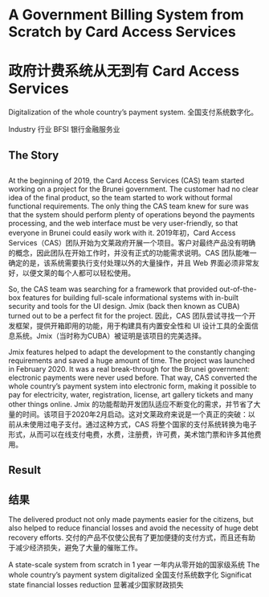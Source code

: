 # **A Government Billing System** from Scratch by Card Access Services
# **政府计费系统**从无到有 Card Access Services

Digitalization of the whole country’s payment system.
全国支付系统数字化。

Industry
行业
BFSI
银行金融服务业

## The Story
## 

At the beginning of 2019, the Card Access Services (CAS) team started working on a project for the Brunei government. The customer had no clear idea of the final product, so the team started to work without formal functional requirements. The only thing the CAS team knew for sure was that the system should perform plenty of operations beyond the payments processing, and the web interface must be very user-friendly, so that everyone in Brunei could easily work with it.
2019年初，Card Access Services（CAS）团队开始为文莱政府开展一个项目。客户对最终产品没有明确的概念，因此团队在开始工作时，并没有正式的功能需求说明。CAS 团队能唯一确定的是，该系统需要执行支付处理以外的大量操作，并且 Web 界面必须非常友好，以便文莱的每个人都可以轻松使用。

So, the CAS team was searching for a framework that provided out-of-the-box features for building full-scale informational systems with in-built security and tools for the UI design. Jmix (back then known as CUBA) turned out to be a perfect fit for the project.
因此，CAS 团队尝试寻找一个开发框架，提供开箱即用的功能，用于构建具有内置安全性和 UI 设计工具的全面信息系统。Jmix（当时称为CUBA）被证明是该项目的完美选择。

Jmix features helped to adapt the development to the constantly changing requirements and saved a huge amount of time. The project was launched in February 2020. It was a real break-through for the Brunei government: electronic payments were never used before. That way, CAS converted the whole country’s payment system into electronic form, making it possible to pay for electricity, water, registration, license, art gallery tickets and many other things online.
Jmix 的功能帮助开发团队适应不断变化的需求，并节省了大量的时间。该项目于2020年2月启动。这对文莱政府来说是一个真正的突破：以前从未使用过电子支付。通过这种方式，CAS 将整个国家的支付系统转换为电子形式，从而可以在线支付电费，水费，注册费，许可费，美术馆门票和许多其他费用。

## Result
## 结果

The delivered product not only made payments easier for the citizens, but also helped to reduce financial losses and avoid the necessity of huge debt recovery efforts.
交付的产品不仅使公民有了更加便捷的支付方式，而且还有助于减少经济损失，避免了大量的催账工作。

A state-scale system from scratch in 1 year
一年内从零开始的国家级系统
The whole country’s payment system digitalized
全国支付系统数字化
Significat state financial losses reduction
显著减少国家财政损失
